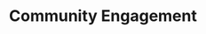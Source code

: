 ---
  slug: "/communityengagement"
  title: Community Engagement
  focusAreas: [Communities,Regional Planning]
  principles: [Equity]
  seeOther: [Engaging Underserved Communities,Tactical Urbanism,Biophilic Design,Smart Location of Public Facilities]
  trackingProgressLinks: []
---